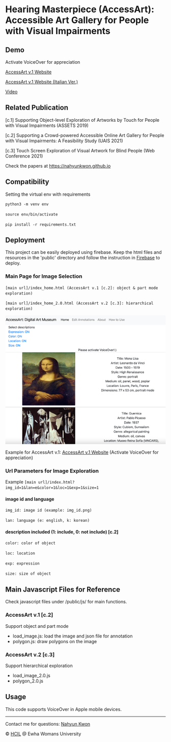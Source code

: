 # Hearing Masterpiece (AccessArt): Accessible Art Gallery for People with Visual Impairments

## Demo

Activate VoiceOver for appreciation

[AccessArt v.1 Website](https://m-hearing-masterpiece.web.app/index_home.html) 

[AccessArt v.1 Website (Italian Ver.)](http://localhost:63342/image_segmentation_mobile/public/index_home_2.0_it.html)

[Video](https://www.youtube.com/watch?v=JpwQvlvhqLs)


## Related Publication
[c.1] Supporting Object-level Exploration of Artworks by Touch for People with Visual Impairments (ASSETS 2019)

[c.2] Supporting a Crowd-powered Accessible Online Art Gallery for People with Visual Impairments: A Feasibility Study (UAIS 2021) 

[c.3] Touch Screen Exploration of Visual Artwork for Blind People (Web Conference 2021)

Check the papers at https://nahyunkwon.github.io

## Compatibility


Setting the virtual env with requirements
```
python3 -m venv env 

source env/bin/activate 

pip install -r requirements.txt
```

## Deployment
This project can be easily deployed using firebase. 
Keep the html files and resources in the 'public' directory and follow the instruction in [Firebase](https://firebase.google.com/?gclid=CjwKCAjw5c6LBhBdEiwAP9ejG0Pg0Xe9mUSbWq5i8ofCSetqNvMXN4_UJZjVbtpeoPGZFgrn3yocIRoCQM8QAvD_BwE&gclsrc=aw.ds) to deploy.

### Main Page for Image Selection
`[main url]/index_home.html (AccessArt v.1 [c.2]: object & part mode exploration)
`

`[main url]/index_home_2.0.html (AccessArt v.2 [c.3]: hierarchical exploration)
`

![img.png](img.png)

Example for AccessArt v.1: [AccessArt v.1 Website](https://m-hearing-masterpiece.web.app/index_home.html) (Activate VoiceOver for appreciation)


### Url Parameters for Image Exploration

Example
`[main url]/index.html?img_id=1&lan=e&color=1&loc=1&exp=1&size=1
`
#### image id and language
```
img_id: image id (example: img_id.png)

lan: language (e: english, k: korean)
```

#### description included (1: include, 0: not include) [c.2]
```
color: color of object

loc: location

exp: expression

size: size of object
```

## Main Javascript Files for Reference

Check javascript files under /public/js/ for main functions.

### AccessArt v.1 [c.2]
Support object and part mode
- load_image.js: load the image and json file for annotation
- polygon.js: draw polygons on the image

### AccessArt v.2 [c.3]
Support hierarchical exploration
- load_image_2.0.js
- polygon_2.0.js


## Usage
This code supports VoiceOver in Apple mobile devices. 

----
Contact me for questions: [Nahyun Kwon](https://nahyunkwon.github.io)

© [HCIL](https://hcil-ewha.github.io/homepage/) @ Ewha Womans University
